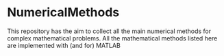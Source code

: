 # NumericalMethods
This repository has the aim to collect all the main numerical methods for complex mathematical problems. All the mathematical methods listed here are implemented with (and for) MATLAB
